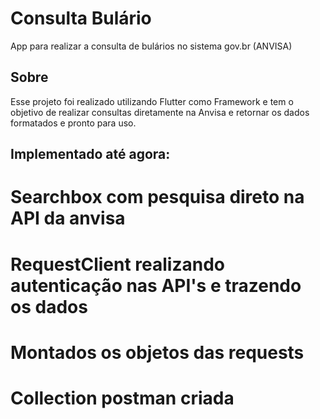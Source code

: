# Consulta Bulário

App para realizar a consulta de bulários no sistema gov.br (ANVISA)

## Sobre

Esse projeto foi realizado utilizando Flutter como Framework e tem o objetivo de realizar consultas diretamente na Anvisa e retornar os dados formatados e pronto para uso.

## Implementado até agora:
# Searchbox com pesquisa direto na API da anvisa
# RequestClient realizando autenticação nas API's e trazendo os dados
# Montados os objetos das requests
# Collection postman criada
